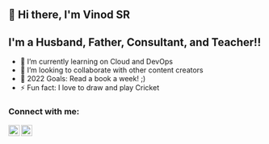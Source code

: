## 👋 Hi there, I'm Vinod SR
## I'm a Husband, Father, Consultant, and Teacher!!
- 🌱 I’m currently learning on Cloud and DevOps
- 👯 I’m looking to collaborate with other content creators
- 🥅 2022 Goals: Read a book a week! ;)
- ⚡ Fun fact: I love to draw and play Cricket

### Connect with me:
[<img align="left" alt="Vinod SR | LinkedIn" width="22px" src="https://cdn.jsdelivr.net/npm/simple-icons@v3/icons/linkedin.svg" />][linkedin]
[<img align="left" alt="codeSTACKr | Twitter" width="22px" src="https://cdn.jsdelivr.net/npm/simple-icons@v3/icons/twitter.svg" />][twitter]

[linkedin]: https://www.linkedin.com/in/srvinod
[twitter]: https://twitter.com/vinodsr007





<!---
V1n0d5r/V1n0d5r is a ✨ special ✨ repository because its `README.md` (this file) appears on your GitHub profile.
You can click the Preview link to take a look at your changes.
--->
